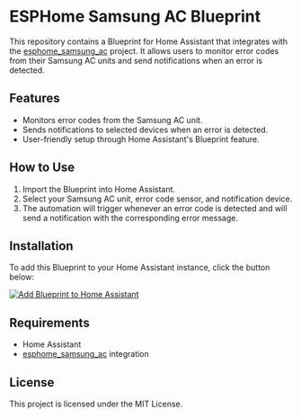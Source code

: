# ESPHome Samsung AC Blueprint

This repository contains a Blueprint for Home Assistant that integrates with the [esphome_samsung_ac](https://github.com/lanwin/esphome_samsung_ac) project. It allows users to monitor error codes from their Samsung AC units and send notifications when an error is detected.

## Features
- Monitors error codes from the Samsung AC unit.
- Sends notifications to selected devices when an error is detected.
- User-friendly setup through Home Assistant's Blueprint feature.

## How to Use
1. Import the Blueprint into Home Assistant.
2. Select your Samsung AC unit, error code sensor, and notification device.
3. The automation will trigger whenever an error code is detected and will send a notification with the corresponding error message.

## Installation

To add this Blueprint to your Home Assistant instance, click the button below:

[![Add Blueprint to Home Assistant](https://my.home-assistant.io/badges/blueprint_import.svg)](https://my.home-assistant.io/redirect/blueprint_import/?blueprint_url=https://raw.githubusercontent.com/omerfaruk-aran/esphome_samsung_ac_blueprint/main/blueprints/automation/esphome_samsung_ac/notification_blueprint.yaml)

## Requirements
- Home Assistant
- [esphome_samsung_ac](https://github.com/lanwin/esphome_samsung_ac) integration

## License
This project is licensed under the MIT License.
